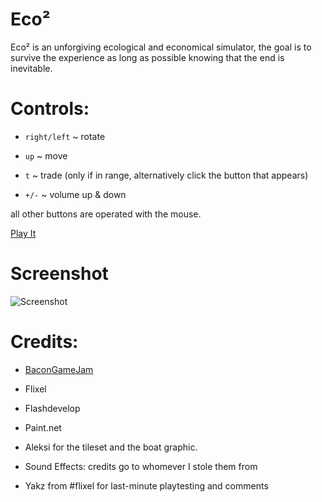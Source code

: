 Eco²
====

Eco² is an unforgiving ecological and economical simulator, the goal is to survive the experience as long as possible knowing that the end is inevitable.

Controls:
========

- `right/left` ~ rotate

- `up` ~ move

- `t` ~ trade (only if in range, alternatively click the button that appears)

- `+/-` ~ volume up & down

all other buttons are operated with the mouse.

[Play It](http://dl.dropbox.com/u/29254286/bgj2.html)

Screenshot
==========

![Screenshot](http://i.imgur.com/7K37U.png)

Credits:
========

- [BaconGameJam](http://bacongamejam.org/)

- Flixel

- Flashdevelop 

- Paint.net

- Aleksi for the tileset and the boat graphic.

- Sound Effects: credits go to whomever I stole them from

- Yakz from #flixel for last-minute playtesting and comments